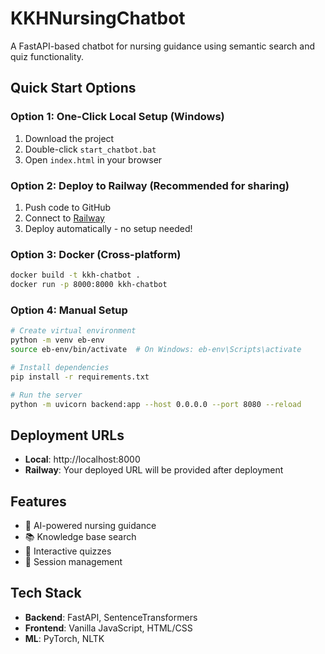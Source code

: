 # KKHNursingChatbot

A FastAPI-based chatbot for nursing guidance using semantic search and quiz functionality.

## Quick Start Options

### Option 1: One-Click Local Setup (Windows)
1. Download the project
2. Double-click `start_chatbot.bat`
3. Open `index.html` in your browser

### Option 2: Deploy to Railway (Recommended for sharing)
1. Push code to GitHub
2. Connect to [Railway](https://railway.app)
3. Deploy automatically - no setup needed!

### Option 3: Docker (Cross-platform)
```bash
docker build -t kkh-chatbot .
docker run -p 8000:8000 kkh-chatbot
```

### Option 4: Manual Setup
```bash
# Create virtual environment
python -m venv eb-env
source eb-env/bin/activate  # On Windows: eb-env\Scripts\activate

# Install dependencies
pip install -r requirements.txt

# Run the server
python -m uvicorn backend:app --host 0.0.0.0 --port 8080 --reload
```

## Deployment URLs
- **Local**: http://localhost:8000
- **Railway**: Your deployed URL will be provided after deployment

## Features
- 🤖 AI-powered nursing guidance
- 📚 Knowledge base search
- 🧠 Interactive quizzes
- 💬 Session management

## Tech Stack
- **Backend**: FastAPI, SentenceTransformers
- **Frontend**: Vanilla JavaScript, HTML/CSS
- **ML**: PyTorch, NLTK